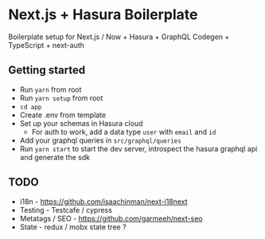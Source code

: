 # Next.js + Hasura Boilerplate

Boilerplate setup for Next.js / Now + Hasura + GraphQL Codegen + TypeScript + next-auth

## Getting started

- Run `yarn` from root
- Run `yarn setup` from root
- `cd app`
- Create .env from template
- Set up your schemas in Hasura cloud
  - For auth to work, add a data type `user` with `email` and `id`
- Add your graphql queries in `src/graphql/queries`
- Run `yarn start` to start the dev server, introspect the hasura graphql api and generate the sdk

## TODO

- i18n - https://github.com/isaachinman/next-i18next
- Testing - Testcafe / cypress
- Metatags / SEO - https://github.com/garmeeh/next-seo
- State - redux / mobx state tree ?
